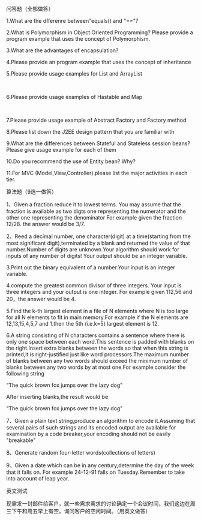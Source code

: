 问答题（全部做答）

1.What are the dfferenre between"equals() and "=="?

 

 

2.What is Polymorphism in Object Oriented Programming? Please provide a program example that uses the concept of Polymorphism.

 

 

3.What are the advantages of encapsulation?

 

 

4.Please provide an program example that uses the concept of inheritance

 

 

5.Please provide usage examples for List and ArrayList

​       

 

6.Please provide usage examples of Hastable and Map

​    

 

7.Please provide usage example of Abstract Factory and Factory method

 

 

8.Please list down the J2EE design pattern that you are familiar with

 

 

9.What are the differences between Stateful and Stateless session beans? Please give usage example for each of them

 

 

10.Do you recommend the use of Entity bean? Why?

 

 

11.For MVC (Model,View,Controller).please list the major activities in each tier.

 

 

 

算法题（9选一做答）

1、Given a fraction reduce it to lowest terms. You may assume that the fraction is available as two digts one representing the numerator and the other one representing the denominator For example given the fraction 12/28. the answer would be 3/7.

 

2、Reed a decimal number, one character(digit) at a time(starting from the most significant digit),terminated by a blank and returned the value of that number.Number of digits are unknown.Your algorithm should work for inputs of any number of digits! Your output should be an integer variable.

 

3.Print out the binary equivalent of a number.Your input is an integer variable.

 

 

4.compute the greatest common divisor of three integers. Your input is three integers and your output is one integer. For example given 112,56 and 20，the answer would be 4.

 

 

5.Find the k-th largest element in a file of N elements where N is too large for all N elements to fit in main memory.For example if the N elements are 12,13,15,4,5,7 and 1.then the 5th (i.e.k=5) largest element is 12.

 

6.A string consisting of N characters contains a sentence where there is only one space between each word.This sentence is padded with blanks on the right.Insert extra blanks between the words so that when this string is printed,it is right-justified just like word processors.The maximum number of blanks between any two words should exceed the minimum number of blanks between any two words by at most one.For example consider the following string

 “The quick brown fox jumps over the lazy dog"

 After inserting blanks,the result would be

 “The quick brown fox jumps over the lazy dog"

 

7、Given a plain text string,produce an algorithm to encode it.Assuming that several pairs of such strings and its encoded output are available for examination by a code breaker,your encoding should not be easily "breakable"

 

8、Generate random four-letter words(collections of letters)

 

9、Given a date which can be in any century,determine the day of the week that it falls on. For example 24-12-91 falls on Tuesday.Remember to take into account of leap year.

 

 

英文测试

现需发一封邮件给客户，就一些需求需求的讨论确定一个会议时间，我们这边在周三下午和周五早上有空。询问客户的空闲时间。（用英文做答）